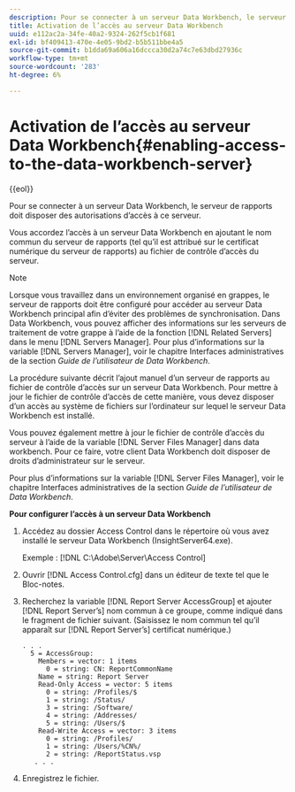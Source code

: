 ```yaml
---
description: Pour se connecter à un serveur Data Workbench, le serveur de rapports doit disposer des autorisations d’accès à ce serveur.
title: Activation de l’accès au serveur Data Workbench
uuid: e112ac2a-34fe-40a2-9324-262f5cb1f681
exl-id: bf409413-470e-4e05-9bd2-b5b511bbe4a5
source-git-commit: b1dda69a606a16dccca30d2a74c7e63dbd27936c
workflow-type: tm+mt
source-wordcount: '283'
ht-degree: 6%

---
```


# Activation de l’accès au serveur Data Workbench{#enabling-access-to-the-data-workbench-server}

{{eol}}

Pour se connecter à un serveur Data Workbench, le serveur de rapports doit disposer des autorisations d’accès à ce serveur.

Vous accordez l’accès à un serveur Data Workbench en ajoutant le nom commun du serveur de rapports (tel qu’il est attribué sur le certificat numérique du serveur de rapports) au fichier de contrôle d’accès du serveur.

>[!NOTE]
>
>Lorsque vous travaillez dans un environnement organisé en grappes, le serveur de rapports doit être configuré pour accéder au serveur Data Workbench principal afin d’éviter des problèmes de synchronisation. Dans Data Workbench, vous pouvez afficher des informations sur les serveurs de traitement de votre grappe à l’aide de la fonction [!DNL Related Servers] dans le menu [!DNL Servers Manager]. Pour plus d’informations sur la variable [!DNL Servers Manager], voir le chapitre Interfaces administratives de la section *Guide de l’utilisateur de Data Workbench*.

La procédure suivante décrit l’ajout manuel d’un serveur de rapports au fichier de contrôle d’accès sur un serveur Data Workbench. Pour mettre à jour le fichier de contrôle d’accès de cette manière, vous devez disposer d’un accès au système de fichiers sur l’ordinateur sur lequel le serveur Data Workbench est installé.

Vous pouvez également mettre à jour le fichier de contrôle d’accès du serveur à l’aide de la variable [!DNL Server Files Manager] dans data workbench. Pour ce faire, votre client Data Workbench doit disposer de droits d’administrateur sur le serveur.

Pour plus d’informations sur la variable [!DNL Server Files Manager], voir le chapitre Interfaces administratives de la section *Guide de l’utilisateur de Data Workbench*.

**Pour configurer l’accès à un serveur Data Workbench**

1. Accédez au dossier Access Control dans le répertoire où vous avez installé le serveur Data Workbench (InsightServer64.exe).

   Exemple : [!DNL C:\Adobe\Server\Access Control]

1. Ouvrir [!DNL Access Control.cfg] dans un éditeur de texte tel que le Bloc-notes.
1. Recherchez la variable [!DNL Report Server AccessGroup] et ajouter [!DNL Report Server’s] nom commun à ce groupe, comme indiqué dans le fragment de fichier suivant. (Saisissez le nom commun tel qu’il apparaît sur [!DNL Report Server’s] certificat numérique.)

   ```
   . . .
     5 = AccessGroup: 
       Members = vector: 1 items
         0 = string: CN: ReportCommonName
       Name = string: Report Server
       Read-Only Access = vector: 5 items
         0 = string: /Profiles/$
         1 = string: /Status/
         3 = string: /Software/
         4 = string: /Addresses/
         5 = string: /Users/$
       Read-Write Access = vector: 3 items
         0 = string: /Profiles/
         1 = string: /Users/%CN%/
         2 = string: /ReportStatus.vsp
      . . .
   ```

1. Enregistrez le fichier.
